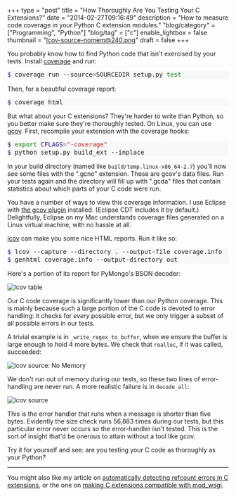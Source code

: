+++
type = "post"
title = "How Thoroughly Are You Testing Your C Extensions?"
date = "2014-02-27T09:16:49"
description = "How to measure code coverage in your Python C extension modules."
"blog/category" = ["Programming", "Python"]
"blog/tag" = ["c"]
enable_lightbox = false
thumbnail = "lcov-source-nomem@240.png"
draft = false
+++

<p>You probably know how to find Python code that isn't exercised by your tests. Install <a href="http://nedbatchelder.com/code/coverage/">coverage</a> and run:</p>
<div class="codehilite" style="background: #f8f8f8"><pre style="line-height: 125%"><span style="color: #19177C">$ </span>coverage run --source<span style="color: #666666">=</span>SOURCEDIR setup.py <span style="color: #008000">test</span>
</pre></div>


<p>Then, for a beautiful coverage report:</p>
<div class="codehilite" style="background: #f8f8f8"><pre style="line-height: 125%"><span style="color: #19177C">$ </span>coverage html
</pre></div>


<p>But what about your C extensions? They're harder to write than Python, so you better make sure they're thoroughly tested. On Linux, you can use <a href="http://gcc.gnu.org/onlinedocs/gcc-4.8.2/gcc/Gcov.html">gcov</a>. First, recompile your extension with the coverage hooks:</p>
<div class="codehilite" style="background: #f8f8f8"><pre style="line-height: 125%"><span style="color: #19177C">$ </span><span style="color: #008000">export </span><span style="color: #19177C">CFLAGS</span><span style="color: #666666">=</span><span style="color: #BA2121">&quot;-coverage&quot;</span>
<span style="color: #19177C">$ </span>python setup.py build_ext --inplace
</pre></div>


<p>In your build directory (named like <code>build/temp.linux-x86_64-2.7</code>) you'll now see some files with the ".gcno" extension. These are gcov's data files. Run your tests again and the directory will fill up with ".gcda" files that contain statistics about which parts of your C code were run.</p>
<p>You have a number of ways to view this coverage information. I use Eclipse with <a href="http://wiki.eclipse.org/Linux_Tools_Project/GCov/User_Guide">the gcov plugin</a> installed. (Eclipse CDT includes it by default.) Delightfully, Eclipse on my Mac understands coverage files generated on a Linux virtual machine, with no hassle at all.</p>
<p><a href="http://ltp.sourceforge.net/coverage/lcov.php">lcov</a> can make you some nice HTML reports. Run it like so:</p>
<div class="codehilite" style="background: #f8f8f8"><pre style="line-height: 125%"><span style="color: #19177C">$ </span>lcov --capture --directory . --output-file coverage.info
<span style="color: #19177C">$ </span>genhtml coverage.info --output-directory out
</pre></div>


<p>Here's a portion of its report for PyMongo's BSON decoder:</p>
<p><img style="display:block; margin-left:auto; margin-right:auto;" src="lcov-table.png" alt="lcov table" title="lcov table" /></p>
<p>Our C code coverage is significantly lower than our Python coverage. This is mainly because such a large portion of the C code is devoted to error handling: it checks for <em>every</em> possible error, but we only trigger a subset of all possible errors in our tests. </p>
<p>A trivial example is in <code>_write_regex_to_buffer</code>, when we ensure the buffer is large enough to hold 4 more bytes. We check that <code>realloc</code>, if it was called, succeeded:</p>
<p><img style="display:block; margin-left:auto; margin-right:auto;" src="lcov-source-nomem.png" alt="lcov source: No Memory" title="lcov source: No Memory" /></p>
<p>We don't run out of memory during our tests, so these two lines of error-handling are never run. A more realistic failure is in <code>decode_all</code>:</p>
<p><img style="display:block; margin-left:auto; margin-right:auto;" src="lcov-source.png" alt="lcov source" title="lcov source" /></p>
<p>This is the error handler that runs when a message is shorter than five bytes. Evidently the size check runs 56,883 times during our tests, but this particular error never occurs so the error-handler isn't tested. This is the sort of insight that'd be onerous to attain without a tool like gcov.</p>
<p>Try it for yourself and see: are you testing your C code as thoroughly as your Python?</p>
<hr />
<p>You might also like my article on <a href="/blog/analyzing-python-c-extensions-with-cpychecker/">automatically detecting refcount errors in C extensions</a>, or the one on <a href="/blog/python-c-extensions-and-mod-wsgi/">making C extensions compatible with mod_wsgi</a>.</p>
    